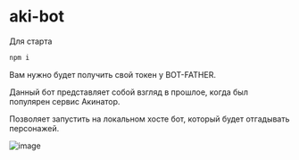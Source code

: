 # aki-bot

Для старта 

```sh
npm i
```
Вам нужно будет получить свой токен у BOT-FATHER.

Данный бот представляет собой взгляд в прошлое, когда был популярен сервис Акинатор. 

Позволяет запустить на локальном хосте бот, который будет отгадывать персонажей. 

![image](https://user-images.githubusercontent.com/77874840/115255833-58cc7680-a137-11eb-93c7-360b6502442a.png)
